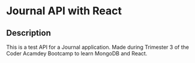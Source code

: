 # Journal API with React 

## Description 
This is a test API for a Journal application. Made during Trimester 3 of the Coder Acamdey Bootcamp to learn MongoDB and React. 

